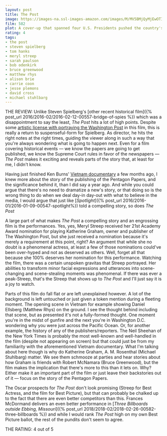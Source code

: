 ```yaml
---
layout: post
title: The Post
image: https://images-na.ssl-images-amazon.com/images/M/MV5BMjQyMjEwOTIwNV5BMl5BanBnXkFtZTgwOTkzNTMxNDM@._V1_SY1000_CR0,0,674,1000_AL_.jpg
film: 582
plot: A cover-up that spanned four U.S. Presidents pushed the country's first female newspaper publisher and a hard-driving editor to join an unprecedented battle between the press and the government.
rating: 4
tags:
- the post
- steven spielberg
- tom hanks
- meryl streep
- sarah paulson
- bob odenkirk
- bruce greenwood
- matthew rhys
- alison brie
- carrie coon
- jesse plemons
- david cross
- michael stuhlbarg
---
```


THE REVIEW: Unlike Steven Spielberg's [other recent historical film]({% post_url 2016/2016-02/2016-02-12-00557-bridge-of-spies %}) which was a disappointment to say the least, *The Post* hits a lot of high points. Despite some [artistic license with portraying the Washington Post](https://en.wikipedia.org/wiki/The_Post_(film)#Portrayal_of_The_New_York_Times) in this film, this is really a return to suspenseful-form for Spielberg. As director, he hits the right notes at the right times, guiding the viewer along in such a way that you're always wondering what is going to happen next. Even for a film covering historical events — we know the papers are going to get published, we know the Supreme Court rules in favor of the newspapers — *The Post* makes it exciting and reveals parts of the story that, at least for me, I didn't know.

Having just finished Ken Burns' [Vietnam documentary](http://www.pbs.org/kenburns/the-vietnam-war/episodes/) a few months ago, I knew more about the story of the publishing of the Pentagon Papers, and the significance behind it, than I did say a year ago. And while you could argue that there's no need to dramatize a new's story, or that doing so is the wrong thing to do when we deal day-in day-out with what to believe in the media, I would argue that just like [*Spotlight*]({% post_url 2016/2016-01/2016-01-09-00547-spotlight%}) told a compelling story, so does *The Post*

A large part of what makes *The Post* a compelling story and an engrossing film is the performances. Yes, yes, Meryl Streep received her 21st Academy Award nomination for playing Katherine Graham, owner and publisher of The Washington Post, but she just received a nomination because it's merely a requirement at this point, right? An argument that while she no doubt is a phenomenal actress, at least a few of those nominations could've been over-hyped and not as deserved as others. Well, forget all that because she 100% deserves her nomination for this performance. Watching the film, there was a certain unspoken gravitas that Streep portrayed. Her abilities to transform minor facial expressions and utterances into scene-changing and scene-stealing moments was phenomenal. If there was ever a peak-Streep, that's the Streep that shows up to *The Post* and I'll just say it is a joy to watch.

Parts of this film do fall flat or are left unexplained however. A lot of the background is left untouched or just given a token mention during a fleeting moment. The opening scene in Vietnam for example showing Daniel Ellsberg (Matthew Rhys) on the ground. I see the thought behind including that scene, but as presented it's not a fully-formed thought. One moment you're in the midst of gunfire and the next you're in Washington D.C. wondering why you were just across the Pacific Ocean. Or, for another example, the history of any of the publishers/reporters. The Neil Sheehan of the New York Times is probably the most well-known and well-handled in the film (despite not appearing on screen) but that could just be from my familiarity with the aforementioned Vietnam documentary. What I'm talking about here though is why do Katherine Graham, A. M. Rosenthal (Michael Stuhlbarg) matter. We see them schmooze at parties and hear stories about how Graham is friends with Robert McNamara (Bruce Greenwood), but the film makes the implication that there's more to this than it lets on. Why? Either make it an important part of the film or just leave their backstories out of it — focus on the story of the Pentagon Papers.

The Oscar prospects for *The Post* don't look promising (Streep for Best Actress, and the film for Best Picture), but that can probably be chalked up to the fact that there are even better competitors than this. Frances McDormand delivers an even better performance in [*Three Billboards outside Ebbing, Missouri*]({% post_url 2018/2018-02/2018-02-26-00582-three-billboards %}) and while I would rank *The Post* high on my own Best Picture ballot, the rest of the pundits don't seem to agree.

THE RATING: 4 out of 5
